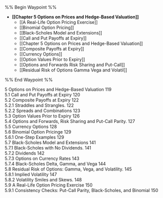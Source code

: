 %% Begin Waypoint %%
- **[[Chapter 5 Options on Prices and Hedge-Based Valuation]]**
	- [[A Real-Life Option Pricing Exercise]]
	- [[Binomial Option Pricing]]
	- [[Black-Scholes Model and Extensions]]
	- [[Call and Put Payoffs at Expiry]]
	- [[Chapter 5 Options on Prices and Hedge-Based Valuation]]
	- [[Composite Payoffs at Expiry]]
	- [[Currency Options]]
	- [[Option Values Prior to Expiry]]
	- [[Options and Forwards Risk Sharing and Put-Call]]
	- [[Residual Risk of Options Gamma Vega and Volatil]]

%% End Waypoint %%

5 Options on Prices and Hedge-Based Valuation 119  
5.1 Call and Put Payoffs at Expiry 120   
5.2 Composite Payoffs at Expiry 122   
5.2.1 Straddles and Strangles. 122   
5.2.2 Spreads and Combinations 123   
5.3 Option Values Prior to Expiry 126   
5.4 Options and Forwards, Risk Sharing and Put-Call Parity. 127   
5.5 Currency Options 128   
5.6 Binomial Option Pricinge 129   
5.6.1 One-Step Examples 129   
5.7 Black-Scholes Model and Extensions 141   
5.7.1 Black-Scholes with No Dividends. 141   
5.7.2 Dividends 142   
5.7.3 Options on Currency Rates 143   
5.7.4 Black-Scholes Delta, Gamma, and Vega 144   
5.8 Residual Risk of Options: Gamma, Vega, and Volatility. 145   
5.8.1 Implied Volatility 147   
5.8.2 Volatility Smiles and Skews. 148   
5.9 A Real-Life Option Pricing Exercise 150   
5.9.1 Consistency Checks: Put-Call Parity, Black-Scholes, and Binomial 150  

